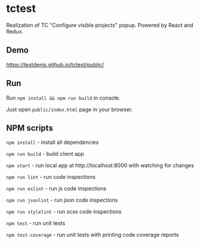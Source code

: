 # tctest

Realization of TC "Configure visible projects" popup. Powered by React and Redux.

## Demo

https://testdenis.github.io/tctest/public/

## Run

Run `npm install && npm run build` in console.

Just open `public/index.html` page in your browser.

## NPM scripts

`npm install` - install all dependencies

`npm run build` - build client app

`npm start` - run local app at http://localhost:8000 with watching for changes

`npm run lint` - run code inspections

`npm run eslint` - run js code inspections

`npm run jsonlint` - run json code inspections

`npm run stylelint` - run scss code inspections

`npm test` - run unit tests

`npm test-coverage` - run unit tests with printing code coverage reports
